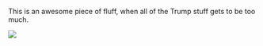This is an awesome piece of fluff, when all of the Trump stuff gets to be too much.

![](https://youtu.be/uIHyUqlOlXM?si=f2QPm_WrBqPviKVi)
